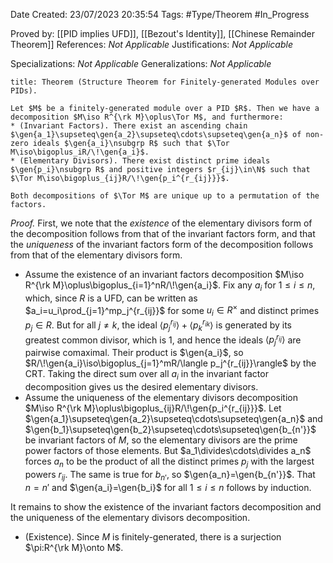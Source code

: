 <div class="topSpace"></div>

Date Created: 23/07/2023 20:35:54
Tags: #Type/Theorem #In_Progress

Proved by: [[PID implies UFD]], [[Bezout's Identity]], [[Chinese Remainder Theorem]]
References: <i>Not Applicable</i>
Justifications: <i>Not Applicable</i>

Specializations: <i>Not Applicable</i>
Generalizations: <i>Not Applicable</i>

``` ad-Theorem
title: Theorem (Structure Theorem for Finitely-generated Modules over PIDs).

Let $M$ be a finitely-generated module over a PID $R$. Then we have a decomposition $M\iso R^{\rk M}\oplus\Tor M$, and furthermore:
* (Invariant Factors). There exist an ascending chain $\gen{a_1}\supseteq\gen{a_2}\supseteq\cdots\supseteq\gen{a_n}$ of non-zero ideals $\gen{a_i}\nsubgrp R$ such that $\Tor M\iso\bigoplus_iR/\!\gen{a_i}$.
* (Elementary Divisors). There exist distinct prime ideals $\gen{p_i}\nsubgrp R$ and positive integers $r_{ij}\in\N$ such that $\Tor M\iso\bigoplus_{ij}R/\!\gen{p_i^{r_{ij}}}$.

Both decompositions of $\Tor M$ are unique up to a permutation of the factors.

```

<i>Proof.</i> First, we note that the <i>existence</i> of the elementary divisors form of the decomposition follows from that of the invariant factors form, and that the <i>uniqueness</i> of the invariant factors form of the decomposition follows from that of the elementary divisors form.
* Assume the existence of an invariant factors decomposition $M\iso R^{\rk M}\oplus\bigoplus_{i=1}^nR/\!\gen{a_i}$. Fix any $a_i$ for $1\leq i\leq n$, which, since $R$ is a UFD, can be written as $a_i=u_i\prod_{j=1}^mp_j^{r_{ij}}$ for some $u_i\in R^\times$ and distinct primes $p_j\in R$. But for all $j\neq k$, the ideal $\langle p_j^{r_{ij}}\rangle+\langle p_k^{r_{ik}}\rangle$ is generated by its greatest common divisor, which is $1$, and hence the ideals $\langle p_j^{r_{ij}}\rangle$ are pairwise comaximal. Their product is $\gen{a_i}$, so $R/\!\gen{a_i}\iso\bigoplus_{j=1}^mR/\langle p_j^{r_{ij}}\rangle$ by the CRT. Taking the direct sum over all $a_i$ in the invariant factor decomposition gives us the desired elementary divisors.
* Assume the uniqueness of the elementary divisors decomposition $M\iso R^{\rk M}\oplus\bigoplus_{ij}R/\!\gen{p_i^{r_{ij}}}$. Let $\gen{a_1}\supseteq\gen{a_2}\supseteq\cdots\supseteq\gen{a_n}$ and $\gen{b_1}\supseteq\gen{b_2}\supseteq\cdots\supseteq\gen{b_{n'}}$ be invariant factors of $M$, so the elementary divisors are the prime power factors of those elements. But $a_1\divides\cdots\divides a_n$ forces $a_n$ to be the product of all the distinct primes $p_j$ with the largest powers $r_{ij}$. The same is true for $b_{n'}$, so $\gen{a_n}=\gen{b_{n'}}$. That $n=n'$ and $\gen{a_i}=\gen{b_i}$ for all $1\leq i\leq n$ follows by induction.

It remains to show the existence of the invariant factors decomposition and the uniqueness of the elementary divisors decomposition.
* (Existence). Since $M$ is finitely-generated, there is a surjection $\pi:R^{\rk M}\onto M$.
